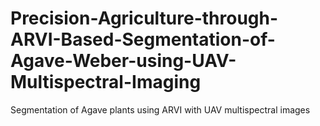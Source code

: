 # Precision-Agriculture-through-ARVI-Based-Segmentation-of-Agave-Weber-using-UAV-Multispectral-Imaging
Segmentation of Agave plants using ARVI with UAV multispectral images
